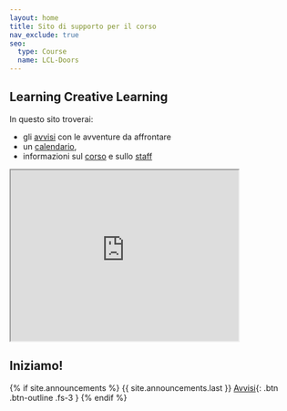```yaml
---
layout: home
title: Sito di supporto per il corso
nav_exclude: true
seo:
  type: Course
  name: LCL-Doors
---
```


## Learning Creative Learning

In questo sito troverai:

- gli [avvisi](announcements.md) con le avventure da affrontare
- un [calendario](calendario.md),
- informazioni sul [corso](about.md) e sullo [staff](staff.md)

<iframe src="https://drive.google.com/file/d/1KarKMzd1XJobKiB508HMIenYcCMd8vuU/preview?resourcekey=null" width="400" height="300"></iframe>

## Iniziamo!

{% if site.announcements %}
{{ site.announcements.last }}
[Avvisi](announcements.md){: .btn .btn-outline .fs-3 }
{% endif %}
